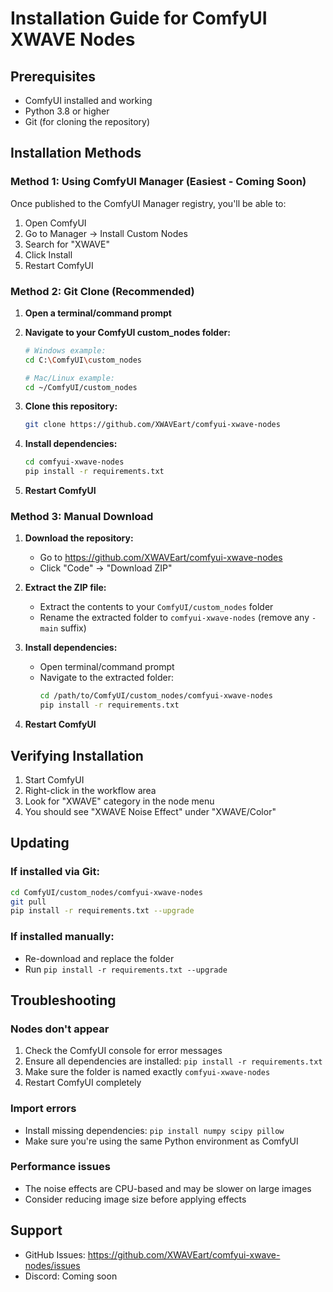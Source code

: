 # Installation Guide for ComfyUI XWAVE Nodes

## Prerequisites

- ComfyUI installed and working
- Python 3.8 or higher
- Git (for cloning the repository)

## Installation Methods

### Method 1: Using ComfyUI Manager (Easiest - Coming Soon)

Once published to the ComfyUI Manager registry, you'll be able to:
1. Open ComfyUI
2. Go to Manager → Install Custom Nodes
3. Search for "XWAVE"
4. Click Install
5. Restart ComfyUI

### Method 2: Git Clone (Recommended)

1. **Open a terminal/command prompt**

2. **Navigate to your ComfyUI custom_nodes folder:**
   ```bash
   # Windows example:
   cd C:\ComfyUI\custom_nodes
   
   # Mac/Linux example:
   cd ~/ComfyUI/custom_nodes
   ```

3. **Clone this repository:**
   ```bash
   git clone https://github.com/XWAVEart/comfyui-xwave-nodes
   ```

4. **Install dependencies:**
   ```bash
   cd comfyui-xwave-nodes
   pip install -r requirements.txt
   ```

5. **Restart ComfyUI**

### Method 3: Manual Download

1. **Download the repository:**
   - Go to https://github.com/XWAVEart/comfyui-xwave-nodes
   - Click "Code" → "Download ZIP"

2. **Extract the ZIP file:**
   - Extract the contents to your `ComfyUI/custom_nodes` folder
   - Rename the extracted folder to `comfyui-xwave-nodes` (remove any `-main` suffix)

3. **Install dependencies:**
   - Open terminal/command prompt
   - Navigate to the extracted folder:
     ```bash
     cd /path/to/ComfyUI/custom_nodes/comfyui-xwave-nodes
     pip install -r requirements.txt
     ```

4. **Restart ComfyUI**

## Verifying Installation

1. Start ComfyUI
2. Right-click in the workflow area
3. Look for "XWAVE" category in the node menu
4. You should see "XWAVE Noise Effect" under "XWAVE/Color"

## Updating

### If installed via Git:
```bash
cd ComfyUI/custom_nodes/comfyui-xwave-nodes
git pull
pip install -r requirements.txt --upgrade
```

### If installed manually:
- Re-download and replace the folder
- Run `pip install -r requirements.txt --upgrade`

## Troubleshooting

### Nodes don't appear
1. Check the ComfyUI console for error messages
2. Ensure all dependencies are installed: `pip install -r requirements.txt`
3. Make sure the folder is named exactly `comfyui-xwave-nodes`
4. Restart ComfyUI completely

### Import errors
- Install missing dependencies: `pip install numpy scipy pillow`
- Make sure you're using the same Python environment as ComfyUI

### Performance issues
- The noise effects are CPU-based and may be slower on large images
- Consider reducing image size before applying effects

## Support

- GitHub Issues: https://github.com/XWAVEart/comfyui-xwave-nodes/issues
- Discord: Coming soon 